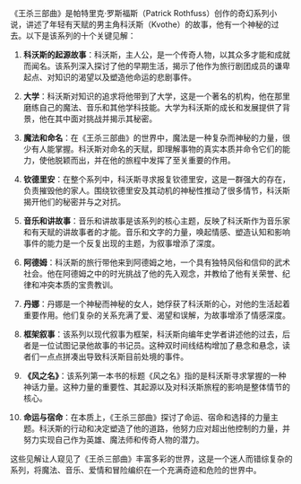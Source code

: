 《王杀三部曲》是帕特里克·罗斯福斯（Patrick Rothfuss）创作的奇幻系列小说，讲述了年轻有天赋的男主角科沃斯（Kvothe）的故事，他有一个神秘的过去。以下是该系列的十个关键见解：

1. **科沃斯的起源故事**：科沃斯，主人公，是一个传奇人物，以其众多才能和成就而闻名。该系列深入探讨了他的早期生活，揭示了他作为旅行剧团成员的谦卑起点、对知识的渴望以及塑造他命运的悲剧事件。

2. **大学**：科沃斯对知识的追求将他带到了大学，这是一个著名的机构，他在那里磨练自己的魔法、音乐和其他学科技能。大学为科沃斯的成长和发展提供了背景，他在其中面对挑战并揭示其秘密。

3. **魔法和命名**：在《王杀三部曲》的世界中，魔法是一种复杂而神秘的力量，很少有人能掌握。科沃斯对命名的天赋，即理解事物的真实本质并命令它们的能力，使他脱颖而出，并在他的旅程中发挥了至关重要的作用。

4. **钦德里安**：在整个系列中，科沃斯寻求报复钦德里安，这是一群强大的存在，负责摧毁他的家人。围绕钦德里安及其动机的神秘性推动了很多情节，科沃斯揭开他们的秘密并与之对抗。

5. **音乐和讲故事**：音乐和讲故事是该系列的核心主题，反映了科沃斯作为音乐家和有天赋的讲故事者的才能。音乐和文字的力量，唤起情感、塑造认知和影响事件的能力是一个反复出现的主题，为叙事增添了深度。

6. **阿德姆**：科沃斯的旅行带他来到阿德姆之地，一个具有独特风俗和信仰的武术社会。他在阿德姆之中的时光挑战了他的先入观念，并教给了他有关荣誉、纪律和冲突本质的宝贵教训。

7. **丹娜**：丹娜是一个神秘而神秘的女人，她俘获了科沃斯的心，对他的生活起着重要作用。他们复杂的关系充满了爱、渴望和误解，为故事增添了情感深度。

8. **框架叙事**：该系列以现代叙事为框架，科沃斯向编年史学者讲述他的过去，后者是一位试图记录他故事的书记员。这种双时间线结构增加了悬念和悬念，读者们一点点拼凑出导致科沃斯目前处境的事件。

9. **《风之名》**：该系列第一本书的标题《风之名》指的是科沃斯寻求掌握的一种神话力量。这种力量的重要性、其起源以及对科沃斯旅程的影响是整体情节的核心。

10. **命运与宿命**：在本质上，《王杀三部曲》探讨了命运、宿命和选择的力量主题。科沃斯的行动和决定塑造了他的道路，他努力应对超出他控制的力量，并努力实现自己作为英雄、魔法师和传奇人物的潜力。

这些见解让人窥见了《王杀三部曲》丰富多彩的世界，这是一个迷人而错综复杂的系列，将魔法、音乐、爱情和冒险编织在一个充满奇迹和危险的世界中。